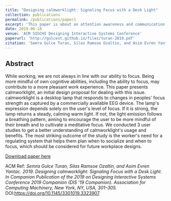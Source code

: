 ```yaml
---
title: "Designing calmworklight: Signaling Focus with a Desk Light"
collection: publications
permalink: /publications/paper1
excerpt: 'This paper is about an attention awareness and communication regulation system for physical communities and organizations.'
date: 2019-06-18
venue: 'ACM SIGCHI Designing Interactive Systems Conference'
paperurl: 'http://gulcest.github.io/files/turan-2019.pdf'
citation: 'Semra Gulce Turan, Silas Ramsoe Ozaltin, and Asim Evren Yantac. (2019). &quot;Designing calmworklight: Signaling Focus with a Desk Light.&quot; <i>ACM SIGCHI Designing Interactive Systems Conference 2019</i>. 1(1).'
---
```

## Abstract
While working, we are not always in line with our ability to focus. Being more mindful of own cognitive abilities, including the ability to focus, may contribute to a more pleasant work experience. This paper presents calmworklight, an initial design proposal for dealing with this issue. calmworklight is a desktop lamp that responds to changes in peoples' focus strength as captured by a commercially available EEG device. The lamp's expression depends solely on the user's level of focus. If it is strong, the lamp returns a steady, calming warm light. If not, the light emission follows a breathing pattern, aiming to encourage the user to be more mindful of their breath and to cultivate a meditative focus. We conducted 3 user studies to get a better understanding of calmworklight's usage and benefits. The most striking outcome of the study is the worker's need for a regulating system that helps them plan when to socialize and when to focus, which should be considered for future workplace designs.

[Download paper here](http://gulcest.github.io/files/turan-2019.pdf)

ACM Ref:
<i>Semra Gulce Turan, Silas Ramsoe Ozaltin, and Asim Evren Yantac. 2019. Designing calmworklight: Signaling Focus with a Desk Light. In Companion Publication of the 2019 on Designing Interactive Systems Conference 2019 Companion (DIS '19 Companion). Association for Computing Machinery, New York, NY, USA, 301–305.</i> DOI:https://doi.org/10.1145/3301019.3323907

